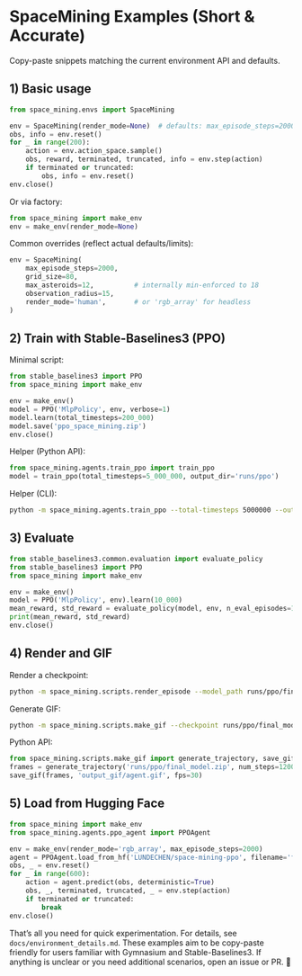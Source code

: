 # SpaceMining Examples (Short & Accurate)

Copy-paste snippets matching the current environment API and defaults.

## 1) Basic usage

```python
from space_mining.envs import SpaceMining

env = SpaceMining(render_mode=None)  # defaults: max_episode_steps=2000, grid_size=80, etc.
obs, info = env.reset()
for _ in range(200):
    action = env.action_space.sample()
    obs, reward, terminated, truncated, info = env.step(action)
    if terminated or truncated:
        obs, info = env.reset()
env.close()
```

Or via factory:
```python
from space_mining import make_env
env = make_env(render_mode=None)
```

Common overrides (reflect actual defaults/limits):
```python
env = SpaceMining(
    max_episode_steps=2000,
    grid_size=80,
    max_asteroids=12,          # internally min-enforced to 18
    observation_radius=15,
    render_mode='human',       # or 'rgb_array' for headless
)
```

## 2) Train with Stable-Baselines3 (PPO)

Minimal script:
```python
from stable_baselines3 import PPO
from space_mining import make_env

env = make_env()
model = PPO('MlpPolicy', env, verbose=1)
model.learn(total_timesteps=200_000)
model.save('ppo_space_mining.zip')
env.close()
```

Helper (Python API):
```python
from space_mining.agents.train_ppo import train_ppo
model = train_ppo(total_timesteps=5_000_000, output_dir='runs/ppo')
```

Helper (CLI):
```bash
python -m space_mining.agents.train_ppo --total-timesteps 5000000 --output-dir runs/ppo
```

## 3) Evaluate

```python
from stable_baselines3.common.evaluation import evaluate_policy
from stable_baselines3 import PPO
from space_mining import make_env

env = make_env()
model = PPO('MlpPolicy', env).learn(10_000)
mean_reward, std_reward = evaluate_policy(model, env, n_eval_episodes=10, deterministic=True)
print(mean_reward, std_reward)
env.close()
```

## 4) Render and GIF

Render a checkpoint:
```bash
python -m space_mining.scripts.render_episode --model_path runs/ppo/final_model.zip
```

Generate GIF:
```bash
python -m space_mining.scripts.make_gif --checkpoint runs/ppo/final_model.zip --output output_gif/agent.gif --steps 1200 --fps 30 --deterministic
```

Python API:
```python
from space_mining.scripts.make_gif import generate_trajectory, save_gif
frames = generate_trajectory('runs/ppo/final_model.zip', num_steps=1200, deterministic=True)
save_gif(frames, 'output_gif/agent.gif', fps=30)
```

## 5) Load from Hugging Face

```python
from space_mining import make_env
from space_mining.agents.ppo_agent import PPOAgent

env = make_env(render_mode='rgb_array', max_episode_steps=2000)
agent = PPOAgent.load_from_hf('LUNDECHEN/space-mining-ppo', filename='final_model.zip', env=env)
obs, _ = env.reset()
for _ in range(600):
    action = agent.predict(obs, deterministic=True)
    obs, _, terminated, truncated, _ = env.step(action)
    if terminated or truncated:
        break
env.close()
```

That’s all you need for quick experimentation. For details, see `docs/environment_details.md`.
These examples aim to be copy-paste friendly for users familiar with Gymnasium and Stable-Baselines3. If anything is unclear or you need additional scenarios, open an issue or PR. 🚀
